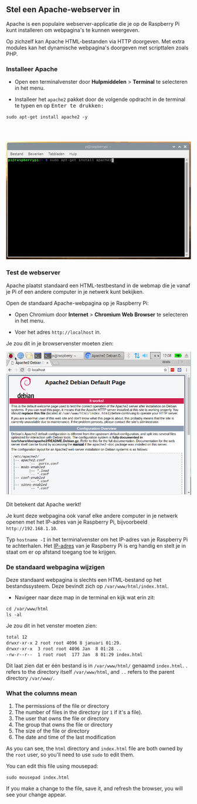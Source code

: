 ## Stel een Apache-webserver in

Apache is een populaire webserver-applicatie die je op de Raspberry Pi kunt installeren om webpagina's te kunnen weergeven.

Op zichzelf kan Apache HTML-bestanden via HTTP doorgeven. Met extra modules kan het dynamische webpagina's doorgeven met scripttalen zoals PHP.

### Installeer Apache

+ Open een terminalvenster door **Hulpmiddelen** > **Terminal** te selecteren in het menu.

+ Installeer het `apache2` pakket door de volgende opdracht in de terminal te typen en op <kbd>Enter<kbd> te drukken:</p></li> </ul> 
  
  <pre><code class="bash">sudo apt-get install apache2 -y
</code></pre>
  
  <p spaces-before="0">
    <img src="images/install_apache.png" alt="install apache" />
  </p>

<h3 spaces-before="0">
  Test de webserver
</h3>

<p spaces-before="0">
  Apache plaatst standaard een HTML-testbestand in de webmap die je vanaf je Pi of een andere computer in je netwerk kunt bekijken.
</p>

<p spaces-before="0">
  Open de standaard Apache-webpagina op je Raspberry Pi:
</p>

<ul>
  <li>
    <p spaces-before="0">
      Open Chromium door <strong x-id="1">Internet</strong> > <strong x-id="1">Chromium Web Browser</strong> te selecteren in het menu.
    </p>
  </li>
  <li>
    <p spaces-before="0">
      Voer het adres <code>http://localhost</code> in.
    </p>
  </li>
</ul>

<p spaces-before="0">
  Je zou dit in je browservenster moeten zien:
</p>

<p spaces-before="0">
  <img src="images/apache-it-works.png" alt="Apache it works" />
</p>

<p spaces-before="0">
  Dit betekent dat Apache werkt!
</p>

<p spaces-before="0">
  Je kunt deze webpagina ook vanaf elke andere computer in je netwerk openen met het IP-adres van je Raspberry Pi, bijvoorbeeld <code>http://192.168.1.10</code>.
</p>

<p spaces-before="0">
  Typ <code>hostname -I</code> in het terminalvenster om het IP-adres van je Raspberry Pi te achterhalen.  Het <a href="https://www.raspberrypi.org/documentation/remote-access/ip-address.md">IP-adres</a> van je Raspberry Pi is erg handig en stelt je in staat om er op afstand toegang toe te krijgen.
</p>

<h3 spaces-before="0">
  De standaard webpagina wijzigen
</h3>

<p spaces-before="0">
  Deze standaard webpagina is slechts een HTML-bestand op het bestandssysteem. Deze bevindt zich op <code>/var/www/html/index.html</code>.
</p>

<ul>
  <li>
    Navigeer naar deze map in de terminal en kijk wat erin zit:
  </li>
</ul>

<pre><code>cd /var/www/html
ls -al
</code></pre>

<p spaces-before="0">
  Je zou dit in het venster moeten zien:
</p>

<pre><code class="bash">total 12
drwxr-xr-x 2 root root 4096 8 januari 01:29.
drwxr-xr-x  3 root root 4096 Jan  8 01:28 ..
-rw-r--r--  1 root root  177 Jan  8 01:29 index.html
</code></pre>

<p spaces-before="0">
  Dit laat zien dat er één bestand is in <code>/var/www/html/</code> genaamd <code>index.html</code>. <code>.</code> refers to the directory itself <code>/var/www/html</code>, and <code>..</code> refers to the parent directory <code>/var/www/</code>.
</p>

<h3 spaces-before="0">
  What the columns mean
</h3>

<ol start="1">
  <li>
    The permissions of the file or directory
  </li>
  
  <li>
    The number of files in the directory (or <code>1</code> if it's a file).
  </li>
  
  <li>
    The user that owns the file or directory
  </li>
  
  <li>
    The group that owns the file or directory
  </li>
  
  <li>
    The size of the file or directory
  </li>
  
  <li>
    The date and time of the last modification
  </li>
</ol>

<p spaces-before="0">
  As you can see, the <code>html</code> directory and <code>index.html</code> file are both owned by the <code>root</code> user, so you'll need to use <code>sudo</code> to edit them.
</p>

<p spaces-before="0">
  You can edit this file using mousepad:
</p>

<pre><code class="bash">sudo mousepad index.html
</code></pre>

<p spaces-before="0">
  If you make a change to the file, save it, and refresh the browser, you will see your change appear.
</p>
